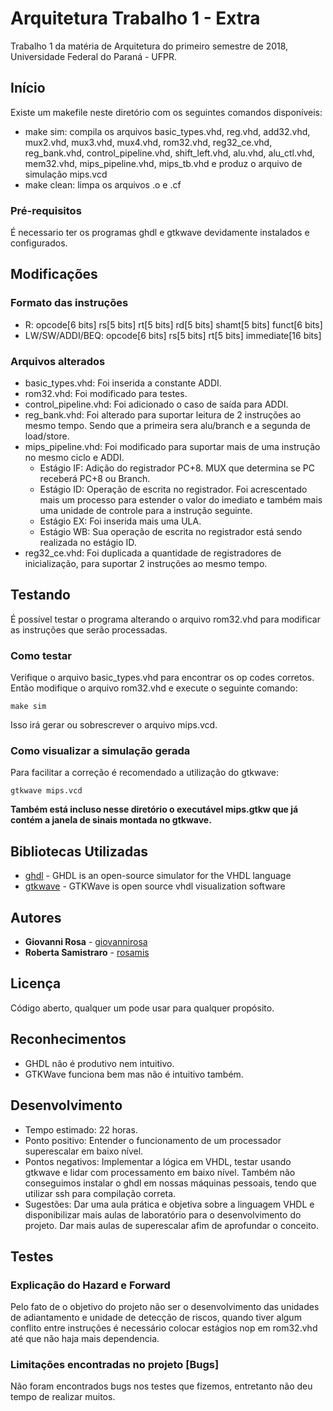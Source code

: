 # Arquitetura Trabalho 1 - Extra

Trabalho 1 da matéria de Arquitetura do primeiro semestre de 2018, Universidade Federal do Paraná - UFPR.

## Início

Existe um makefile neste diretório com os seguintes comandos disponíveis:

* make sim: compila os arquivos basic_types.vhd, reg.vhd, add32.vhd, mux2.vhd, mux3.vhd, mux4.vhd, rom32.vhd, reg32_ce.vhd, reg_bank.vhd, control_pipeline.vhd, shift_left.vhd, alu.vhd, alu_ctl.vhd, mem32.vhd, mips_pipeline.vhd, mips_tb.vhd e produz o arquivo de simulação mips.vcd
* make clean: limpa os arquivos .o e .cf

### Pré-requisitos

É necessario ter os programas ghdl e gtkwave devidamente instalados e configurados.

## Modificações

### Formato das instruções 

* R:                opcode[6 bits] rs[5 bits] rt[5 bits] rd[5 bits] shamt[5 bits] funct[6 bits]
* LW/SW/ADDI/BEQ:   opcode[6 bits] rs[5 bits] rt[5 bits] immediate[16 bits]

### Arquivos alterados

* basic_types.vhd: Foi inserida a constante ADDI.
* rom32.vhd: Foi modificado para testes.
* control_pipeline.vhd: Foi adicionado o caso de saída para ADDI.
* reg_bank.vhd: Foi alterado para suportar leitura de 2 instruções ao mesmo tempo. Sendo que a primeira sera alu/branch e a segunda de load/store.
* mips_pipeline.vhd: Foi modificado para suportar mais de uma instrução no mesmo ciclo e ADDI.
    - Estágio IF: Adição do registrador PC+8. MUX que determina se PC receberá PC+8 ou Branch.
    - Estágio ID: Operação de escrita no registrador. Foi acrescentado mais um processo para estender o valor do imediato e também mais uma unidade de controle para a instrução seguinte.
    - Estágio EX: Foi inserida mais uma ULA.
    - Estágio WB: Sua operação de escrita no registrador está sendo realizada no estágio ID.
* reg32_ce.vhd: Foi duplicada a quantidade de registradores de inicialização, para suportar 2 instruções ao mesmo tempo.

## Testando

É possível testar o programa alterando o arquivo rom32.vhd para modificar as instruções que serão processadas.

### Como testar

Verifique o arquivo basic_types.vhd para encontrar os op codes corretos. Então modifique o arquivo rom32.vhd e execute o seguinte comando:

```
make sim
```

Isso irá gerar ou sobrescrever o arquivo mips.vcd.

### Como visualizar a simulação gerada

Para facilitar a correção é recomendado a utilização do gtkwave:
```
gtkwave mips.vcd
```
**Também está incluso nesse diretório o executável mips.gtkw que já contém a janela de sinais montada no gtkwave.**

## Bibliotecas Utilizadas

* [ghdl](http://ghdl.free.fr) - GHDL is an open-source simulator for the VHDL language
* [gtkwave](http://gtkwave.sourceforge.net) - GTKWave is open source vhdl visualization software

## Autores

* **Giovanni Rosa** - [giovannirosa](https://github.com/giovannirosa)
* **Roberta Samistraro** - [rosamis](https://github.com/rosamis)

## Licença

Código aberto, qualquer um pode usar para qualquer propósito.

## Reconhecimentos

* GHDL não é produtivo nem intuitivo.
* GTKWave funciona bem mas não é intuitivo também.

## Desenvolvimento

* Tempo estimado: 22 horas.
* Ponto positivo: Entender o funcionamento de um processador superescalar em baixo nível.
* Pontos negativos: Implementar a lógica em VHDL, testar usando gtkwave e lidar com processamento em baixo nível. Também não conseguimos instalar o ghdl em nossas máquinas pessoais, tendo que utilizar ssh para compilação correta.
* Sugestões: Dar uma aula prática e objetiva sobre a linguagem VHDL e disponibilizar mais aulas de laboratório para o desenvolvimento do projeto. Dar mais aulas de superescalar afim de aprofundar o conceito.

## Testes

### Explicação do Hazard e Forward

Pelo fato de o objetivo do projeto não ser o desenvolvimento das unidades de adiantamento e unidade de detecção de riscos, quando tiver algum conflito entre instruções é necessário colocar estágios nop em rom32.vhd até que não haja mais dependencia.

### Limitações encontradas no projeto [Bugs]

Não foram encontrados bugs nos testes que fizemos, entretanto não deu tempo de realizar muitos.